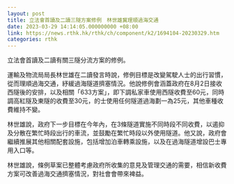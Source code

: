 ```yaml
---
layout: post
title: 立法會首讀及二讀三隧方案修例　林世雄冀理順過海交通
date: 2023-03-29 14:14:05.000000000 +08:00
link: https://news.rthk.hk/rthk/ch/component/k2/1694104-20230329.htm
categories: rthk
---
```


立法會首讀及二讀有關三隧分流方案的修例。

運輸及物流局局長林世雄在二讀發言時說，修例目標是改變駕駛人士的出行習慣，從而理順過海交通，紓緩過海隧道擠塞情況。他說修例會涵蓋政府在8月2日接收西隧後的安排，以及相關「633方案」，即下調私家車使用西隧收費至60元，同時調高紅隧及東隧的收費至30元，的士使用任何隧道過海劃一為25元，其他車種收費維持不變。

林世雄說，政府下一步目標在今年內，在3條隧道實施不同時段不同收費，以遏抑及分散在繁忙時段出行的車流，並鼓勵在繁忙時段以外使用隧道。他又說，政府會繼續推展其他相關配套設施，包括增加泊車轉乘設施，以及在過海隧道增設巴士專用入口等。

林世雄說，條例草案已整體考慮政府所收集的意見及管理交通的需要，相信新收費方案可改善過海交通擠塞情況，對社會會帶來裨益。
